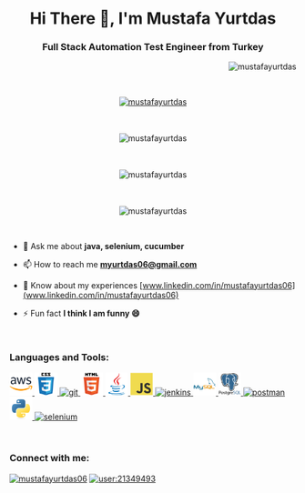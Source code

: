 <h1 align="center">Hi There 👋, I'm Mustafa Yurtdas</h1>
<h3 align="center">Full Stack Automation Test Engineer from Turkey</h3>

<p align="right"> <img src="https://komarev.com/ghpvc/?username=mustafayurtdas&label=Profile%20views&color=0e75b6&style=flat" alt="mustafayurtdas" /> </p>
<p> &nbsp;</p>

<p align="center"> <a href="https://github.com/ryo-ma/github-profile-trophy"><img src="https://github-profile-trophy.vercel.app/?username=mustafayurtdas" alt="mustafayurtdas" /></a> </p>
<p> &nbsp;</p>
<p align="center"><img align="center" src="https://github-readme-stats.vercel.app/api?username=mustafayurtdas&show_icons=true&locale=en" alt="mustafayurtdas" /></p>

<p> &nbsp;</p>
<p align="center"><img align="center" src="https://github-readme-stats.vercel.app/api/top-langs?username=mustafayurtdas&show_icons=true&locale=en&layout=compact" alt="mustafayurtdas" /></p>
<p> &nbsp;</p>

<p align="center"><img align="center" src="https://github-readme-streak-stats.herokuapp.com/?user=mustafayurtdas&" alt="mustafayurtdas" /></p>

<p> &nbsp;</p>

- 💬 Ask me about **java, selenium, cucumber**

- 📫 How to reach me **myurtdas06@gmail.com**

- 📄 Know about my experiences [www.linkedin.com/in/mustafayurtdas06](www.linkedin.com/in/mustafayurtdas06)

- ⚡ Fun fact **I think I am funny 😄**

<p> &nbsp;</p>

<h3 align="left">Languages and Tools:</h3>
<p align="left"> <a href="https://aws.amazon.com" target="_blank" rel="noreferrer"> <img src="https://raw.githubusercontent.com/devicons/devicon/master/icons/amazonwebservices/amazonwebservices-original-wordmark.svg" alt="aws" width="40" height="40"/> </a> <a href="https://www.w3schools.com/css/" target="_blank" rel="noreferrer"> <img src="https://raw.githubusercontent.com/devicons/devicon/master/icons/css3/css3-original-wordmark.svg" alt="css3" width="40" height="40"/> </a> <a href="https://git-scm.com/" target="_blank" rel="noreferrer"> <img src="https://www.vectorlogo.zone/logos/git-scm/git-scm-icon.svg" alt="git" width="40" height="40"/> </a> <a href="https://www.w3.org/html/" target="_blank" rel="noreferrer"> <img src="https://raw.githubusercontent.com/devicons/devicon/master/icons/html5/html5-original-wordmark.svg" alt="html5" width="40" height="40"/> </a> <a href="https://www.java.com" target="_blank" rel="noreferrer"> <img src="https://raw.githubusercontent.com/devicons/devicon/master/icons/java/java-original.svg" alt="java" width="40" height="40"/> </a> <a href="https://developer.mozilla.org/en-US/docs/Web/JavaScript" target="_blank" rel="noreferrer"> <img src="https://raw.githubusercontent.com/devicons/devicon/master/icons/javascript/javascript-original.svg" alt="javascript" width="40" height="40"/> </a> <a href="https://www.jenkins.io" target="_blank" rel="noreferrer"> <img src="https://www.vectorlogo.zone/logos/jenkins/jenkins-icon.svg" alt="jenkins" width="40" height="40"/> </a> <a href="https://www.mysql.com/" target="_blank" rel="noreferrer"> <img src="https://raw.githubusercontent.com/devicons/devicon/master/icons/mysql/mysql-original-wordmark.svg" alt="mysql" width="40" height="40"/> </a> <a href="https://www.postgresql.org" target="_blank" rel="noreferrer"> <img src="https://raw.githubusercontent.com/devicons/devicon/master/icons/postgresql/postgresql-original-wordmark.svg" alt="postgresql" width="40" height="40"/> </a> <a href="https://postman.com" target="_blank" rel="noreferrer"> <img src="https://www.vectorlogo.zone/logos/getpostman/getpostman-icon.svg" alt="postman" width="40" height="40"/> </a> <a href="https://www.python.org" target="_blank" rel="noreferrer"> <img src="https://raw.githubusercontent.com/devicons/devicon/master/icons/python/python-original.svg" alt="python" width="40" height="40"/> </a> <a href="https://www.selenium.dev" target="_blank" rel="noreferrer"> <img src="https://raw.githubusercontent.com/detain/svg-logos/780f25886640cef088af994181646db2f6b1a3f8/svg/selenium-logo.svg" alt="selenium" width="40" height="40"/> </a> </p>

<p> &nbsp;</p>

<h3 align="left">Connect with me:</h3>
<p align="left">
<a href="https://linkedin.com/in/mustafayurtdas06" target="blank"><img align="center" src="https://raw.githubusercontent.com/rahuldkjain/github-profile-readme-generator/master/src/images/icons/Social/linked-in-alt.svg" alt="mustafayurtdas06" height="40" width="60" /></a>
<a href="https://stackoverflow.com/users/21349493/mustafa-yurtdas" target="blank"><img align="center" src="https://raw.githubusercontent.com/rahuldkjain/github-profile-readme-generator/master/src/images/icons/Social/stack-overflow.svg" alt="user:21349493" height="40" width="60" /></a>
</p>
